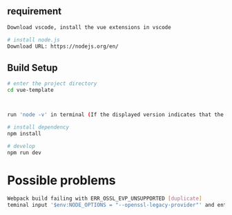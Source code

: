 ## requirement
```bash
Download vscode, install the vue extensions in vscode

# install node.js
Download URL: https://nodejs.org/en/
```

## Build Setup

```bash
# enter the project directory
cd vue-template



run 'node -v' in terminal (If the displayed version indicates that the installation is successful)

# install dependency
npm install

# develop
npm run dev
```

# Possible problems
```bash
Webpack build failing with ERR_OSSL_EVP_UNSUPPORTED [duplicate]
teminal input '$env:NODE_OPTIONS = "--openssl-legacy-provider"' and enter
```